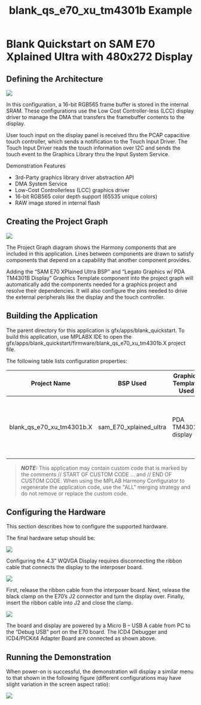 ﻿---
parent: Blank Applications
title: blank_qs_e70_xu_tm4301b Example
nav_order: 4
---

# Blank Quickstart on SAM E70 Xplained Ultra with 480x272 Display

## Defining the Architecture

![](https://microchip-mplab-harmony.github.io/gfx/APPS%20GFX%20aria_quickstart%20block%20diagram.png)

In this configuration, a 16-bit RGB565 frame buffer is stored in the internal SRAM. These configurations use the Low Cost Controller-less (LCC) display driver to manage the DMA that transfers the framebuffer contents to the display. 

User touch input on the display panel is received thru the PCAP capacitive touch controller, which sends a notification to the Touch Input Driver. The Touch Input Driver reads the touch information over I2C and sends the touch event to the Graphics Library thru the Input System Service. 

Demonstration Features 

* 3rd-Party graphics library driver abstraction API
* DMA System Service
* Low-Cost Controllerless (LCC) graphics driver
* 16-bit RGB565 color depth support (65535 unique colors)
* RAW image stored in internal flash

##  Creating the Project Graph

![](https://microchip-mplab-harmony.github.io/gfx/blank_qs_e70_xu_tm4301b.X_pj.png)

The Project Graph diagram shows the Harmony components that are included in this application. Lines between components are drawn to satisfy components that depend on a capability that another component provides. 

Adding the “SAM E70 XPlained Ultra BSP” and “Legato Graphics w/ PDA TM4301B Display” Graphics Template component into the project graph will automatically add the components needed for a graphics project and resolve their dependencies. It will also configure the pins needed to drive the external peripherals like the display and the touch controller. 

##  Building the Application

The parent directory for this application is gfx/apps/blank_quickstart. To build this application, use MPLABX IDE to open the gfx/apps/blank_quickstart/firmware/blank_qs_e70_xu_tm4301b.X project file. 

The following table lists configuration properties: 


| Project Name  | BSP Used |Graphics Template Used | Description |
|---------------| ---------|---------------| ---------|
|  blank_qs_e70_xu_tm4301b.X  |  sam_E70_xplained_ultra  | PDA TM4301b display | SAM E70 Xplained Ultra board with PDA TM4301B 480x272 (WQVGA) display |

 
> **_NOTE:_**  This application may contain custom code that is marked by the comments // START OF CUSTOM CODE ... and // END OF CUSTOM CODE. When using the MPLAB Harmony Configurator to regenerate the application code, use the "ALL" merging strategy and do not remove or replace the custom code. 

##  Configuring the Hardware

This section describes how to configure the supported hardware. 

The final hardware setup should be:

![](https://microchip-mplab-harmony.github.io/gfx/APPS%20GFX%20aria_benchmark%20Final%20Setup.png)

Configuring the 4.3” WQVGA Display requires disconnecting the ribbon cable that connects the display to the interposer board. 

![](https://microchip-mplab-harmony.github.io/gfx/APPS%20GFX%20aria_benchmark%20Bottom%20of%20WQVGA%20Display.png)

First, release the ribbon cable from the interposer board. Next, release the black clamp on the E70’s J2 connector and turn the display over. Finally, insert the ribbon cable into J2 and close the clamp. 

![](https://microchip-mplab-harmony.github.io/gfx/APPS%20GFX%20aria_benchmark%20Connecting%20Ribbon%20Cable.png)

The board and display are powered by a Micro B – USB A cable from PC to the “Debug USB” port on the E70 board. The ICD4 Debugger and ICD4/PICKit4 Adapter Board are connected as shown above. 


## Running the Demonstration

When power-on is successful, the demonstration will display a similar menu to that shown in the following figure (different configurations may have slight variation in the screen aspect ratio): 

![](https://microchip-mplab-harmony.github.io/gfx/blank_quickstart_565.png)
 
